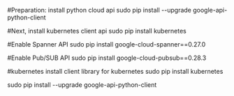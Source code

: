 

#Preparation: install python cloud api
sudo pip install --upgrade google-api-python-client

#Next, install kubernetes client api
sudo pip install kubernetes

#Enable Spanner API
sudo pip install google-cloud-spanner==0.27.0

#Enable Pub/SUB API
sudo pip install google-cloud-pubsub==0.28.3


#kubernetes
install client library for kubernetes
sudo pip install kubernetes

sudo pip install --upgrade google-api-python-client